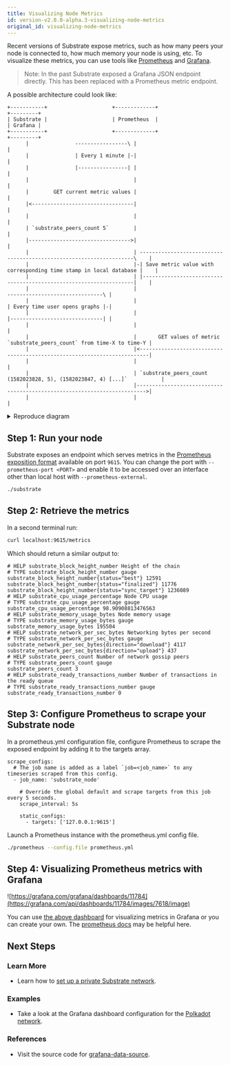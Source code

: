 ```yaml
---
title: Visualizing Node Metrics
id: version-v2.0.0-alpha.3-visualizing-node-metrics
original_id: visualizing-node-metrics
---
```


Recent versions of Substrate expose metrics, such as how many peers your node is
connected to, how much memory your node is using, etc. To visualize these
metrics, you can use tools like [Prometheus](https://prometheus.io/) and
[Grafana](https://grafana.com/).

> Note: In the past Substrate exposed a Grafana JSON endpoint directly. This has
> been replaced with a Prometheus metric endpoint.

A possible architecture could look like:

```
+-----------+                     +-------------+                                                              +---------+
| Substrate |                     | Prometheus  |                                                              | Grafana |
+-----------+                     +-------------+                                                              +---------+
      |               -----------------\ |                                                                          |
      |               | Every 1 minute |-|                                                                          |
      |               |----------------| |                                                                          |
      |                                  |                                                                          |
      |        GET current metric values |                                                                          |
      |<---------------------------------|                                                                          |
      |                                  |                                                                          |
      | `substrate_peers_count 5`        |                                                                          |
      |--------------------------------->|                                                                          |
      |                                  | --------------------------------------------------------------------\    |
      |                                  |-| Save metric value with corresponding time stamp in local database |    |
      |                                  | |-------------------------------------------------------------------|    |
      |                                  |                                         -------------------------------\ |
      |                                  |                                         | Every time user opens graphs |-|
      |                                  |                                         |------------------------------| |
      |                                  |                                                                          |
      |                                  |       GET values of metric `substrate_peers_count` from time-X to time-Y |
      |                                  |<-------------------------------------------------------------------------|
      |                                  |                                                                          |
      |                                  | `substrate_peers_count (1582023828, 5), (1582023847, 4) [...]`           |
      |                                  |------------------------------------------------------------------------->|
      |                                  |                                                                          |

```

<details>
 <summary>Reproduce diagram</summary>

 Go to: https://textart.io/sequence

 ```
object Substrate Prometheus Grafana
note left of Prometheus: Every 1 minute
Prometheus->Substrate: GET current metric values
Substrate->Prometheus: `substrate_peers_count 5`
note right of Prometheus: Save metric value with corresponding time stamp in local database
note left of Grafana: Every time user opens graphs
Grafana->Prometheus: GET values of metric `substrate_peers_count` from time-X to time-Y
Prometheus->Grafana: `substrate_peers_count (1582023828, 5), (1582023847, 4) [...]`
 ```

</details>



## Step 1: Run your node

Substrate exposes an endpoint which serves metrics in the [Prometheus exposition
format](https://prometheus.io/docs/concepts/data_model/) available on port
`9615`. You can change the port with `--prometheus-port <PORT>` and enable it to
be accessed over an interface other than local host with
`--prometheus-external`.

```bash
./substrate
```

## Step 2: Retrieve the metrics

In a second terminal run:

```bash
curl localhost:9615/metrics
```

Which should return a similar output to:

```
# HELP substrate_block_height_number Height of the chain
# TYPE substrate_block_height_number gauge
substrate_block_height_number{status="best"} 12591
substrate_block_height_number{status="finalized"} 11776
substrate_block_height_number{status="sync_target"} 1236089
# HELP substrate_cpu_usage_percentage Node CPU usage
# TYPE substrate_cpu_usage_percentage gauge
substrate_cpu_usage_percentage 98.90908813476563
# HELP substrate_memory_usage_bytes Node memory usage
# TYPE substrate_memory_usage_bytes gauge
substrate_memory_usage_bytes 195504
# HELP substrate_network_per_sec_bytes Networking bytes per second
# TYPE substrate_network_per_sec_bytes gauge
substrate_network_per_sec_bytes{direction="download"} 4117
substrate_network_per_sec_bytes{direction="upload"} 437
# HELP substrate_peers_count Number of network gossip peers
# TYPE substrate_peers_count gauge
substrate_peers_count 3
# HELP substrate_ready_transactions_number Number of transactions in the ready queue
# TYPE substrate_ready_transactions_number gauge
substrate_ready_transactions_number 0
```

## Step 3: Configure Prometheus to scrape your Substrate node

In a prometheus.yml configuration file, configure Prometheus to scrape the exposed endpoint by adding it to the targets array.

```
scrape_configs:
  # The job name is added as a label `job=<job_name>` to any timeseries scraped from this config.
  - job_name: 'substrate_node'

    # Override the global default and scrape targets from this job every 5 seconds.
    scrape_interval: 5s

    static_configs:
      - targets: ['127.0.0.1:9615']
```

Launch a Prometheus instance with the prometheus.yml config file.

```bash
./prometheus --config.file prometheus.yml
```

## Step 4: Visualizing Prometheus metrics with Grafana

![https://grafana.com/grafana/dashboards/11784](https://grafana.com/api/dashboards/11784/images/7618/image)

You can use [the above dashboard](https://grafana.com/grafana/dashboards/11784/) for visualizing metrics in Grafana or you can create your own. The [prometheus docs](https://prometheus.io/docs/visualization/grafana/) may be helpful here.

## Next Steps

### Learn More

- Learn how to [set up a private Substrate network](start-a-private-network).

### Examples

- Take a look at the Grafana dashboard configuration for the [Polkadot
  network](https://github.com/w3f/polkadot-dashboard).

### References

<!-- TODO: Update this to RUSTDOC link-->

- Visit the source code for
  [grafana-data-source](https://github.com/paritytech/substrate/tree/master/client/grafana-data-source).

